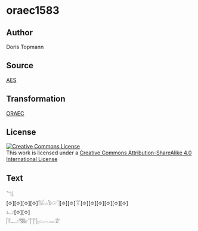 # oraec1583

## Author

Doris Topmann

## Source

[AES](https://github.com/simondschweitzer/aes)

## Transformation

[ORAEC](https://oraec.github.io/)

## License

<a rel="license" href="http://creativecommons.org/licenses/by-sa/4.0/"><img alt="Creative Commons License" style="border-width:0" src="https://i.creativecommons.org/l/by-sa/4.0/88x31.png" /></a><br />This work is licensed under a <a rel="license" href="http://creativecommons.org/licenses/by-sa/4.0/">Creative Commons Attribution-ShareAlike 4.0 International License</a>

## Text

𓆓𓌃<br>
[⯑][⯑][⯑][⯑]𓅮𓏏𓅱𓇳𓊹[⯑][⯑]𓀠[⯑][⯑][⯑][⯑][⯑][⯑]<br>
𓂞[⯑][⯑]<br>
𓋴𓎛𓂝𓅢𓊹𓊹𓊹𓊪𓏏𓂋𓁺𓁨<br>

